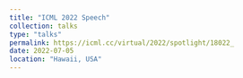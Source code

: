 ```yaml
---
title: "ICML 2022 Speech"
collection: talks
type: "talks"
permalink: https://icml.cc/virtual/2022/spotlight/18022_
date: 2022-07-05
location: "Hawaii, USA"
---
```

